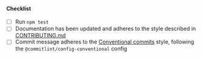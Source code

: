 <!--
Thank you for your pull request. Please provide a description above and review
the requirements below.

Bug fixes and new features should include tests.

Contributors guide: https://github.com/Fdawgs/node-unrtf/blob/master/CONTRIBUTING.md

-->

#### Checklist

-   [ ] Run `npm test`
-   [ ] Documentation has been updated and adheres to the style described in [CONTRIBUTING.md](https://github.com/Fdawgs/node-unrtf/blob/master/CONTRIBUTING.md#documentation-style)
-   [ ] Commit message adheres to the [Conventional commits](https://conventionalcommits.org/en/v1.0.0/) style, following the `@commitlint/config-conventional` config
